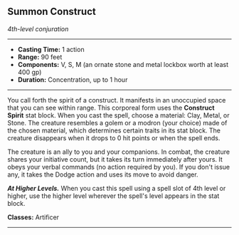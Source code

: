 ﻿## Summon Construct
*4th-level conjuration*
___
- **Casting Time:** 1 action
- **Range:** 90 feet
- **Components:** V, S, M (an ornate stone and metal lockbox worth at least 400 gp)
- **Duration:** Concentration, up to 1 hour

---
You call forth the spirit of a construct. It manifests in an unoccupied space that you can see within range. This corporeal form uses the **Construct Spirit** stat block. When you cast the spell, choose a material: Clay, Metal, or Stone. The creature resembles a golem or a modron (your choice) made of the chosen material, which determines certain traits in its stat block. The creature disappears when it drops to 0 hit points or when the spell ends.

The creature is an ally to you and your companions. In combat, the creature shares your initiative count, but it takes its turn immediately after yours. It obeys your verbal commands (no action required by you). If you don't issue any, it takes the Dodge action and uses its move to avoid danger.

***At Higher Levels.*** When you cast this spell using a spell slot of 4th level or higher, use the higher level wherever the spell's level appears in the stat block.

**Classes:** Artificer


---
